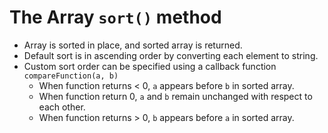 # The Array `sort()` method

- Array is sorted in place, and sorted array is returned.
- Default sort is in ascending order by converting each element to string.
- Custom sort order can be specified using a callback function `compareFunction(a, b)`
  - When function returns < 0, `a` appears before `b` in sorted array.
  - When function return 0, `a` and `b` remain unchanged with respect to each other.
  - When function returns > 0, `b` appears before `a` in sorted array.
